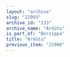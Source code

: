 ```yaml
---
layout: "archive"
slug: "22993"
archive_id: "133"
archive_name: "Ardūtu"
is_part_of: "Borsippa"
title: "Ardūtu"
previous_item: "22996"
---
```

